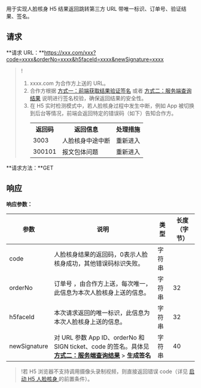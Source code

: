 用于实现人脸核身 H5 结果返回跳转第三方 URL 带唯一标识、订单号、验证结果、签名。

## 请求
**请求 URL：**https://xxx.com/xxx?code=xxxx&orderNo=xxxx&h5faceId=xxxx&newSignature=xxxx

>!
>1. xxxx.com 为合作方上送的 URL。
>2. 合作方根据 [方式一：前端获取结果验证签名](https://cloud.tencent.com/document/product/1007/35888) 或者 [方式二：服务端查询结果](https://cloud.tencent.com/document/product/1007/35889) 说明进行签名校验，确保返回结果的安全性。
>3. 在 H5 实时检测模式中，若人脸核身过程中发生中断，例如 App 被切换到后台等情况，前端会返回特定的错误码（如下）告知合作方。<table><tr><th>返回码</th><th>返回信息</th><th>处理措施</th></tr><tr><td>3003</td><td>人脸核身中途中断</td><td>重新进入</td></tr><tr><td>300101</td><td>报文包体问题</td><td>重新进入</td></tr></table>
 
**请求方法：**GET

## 响应
**响应参数：**

| 参数         | 说明                                                         | 类型   | 长度（字节） |
| ------------ | ------------------------------------------------------------ | ------ | ------------ |
| code         | 人脸核身结果的返回码，0表示人脸核身成功，其他错误码标识失败。 | 字符串 |              |
| orderNo      | 订单号 ，由合作方上送，每次唯一，此信息为本次人脸核身上送的信息。 | 字符串 | 32           |
| h5faceId     | 本次请求返回的唯一标识，此信息为本次人脸核身上送的信息。     | 字符串 | 32           |
| newSignature | 对 URL 参数 App ID、orderNo 和 SIGN ticket、code 的签名。具体见 **[方式二：服务端查询结果](https://cloud.tencent.com/document/product/1007/35889)** > **生成签名** | 字符串 | 40           |


>!若 H5 浏览器不支持调用摄像头录制视频，则直接返回错误 code（详见 [启动 H5 人脸核身 ](https://cloud.tencent.com/document/product/1007/61074)的前置条件）。
